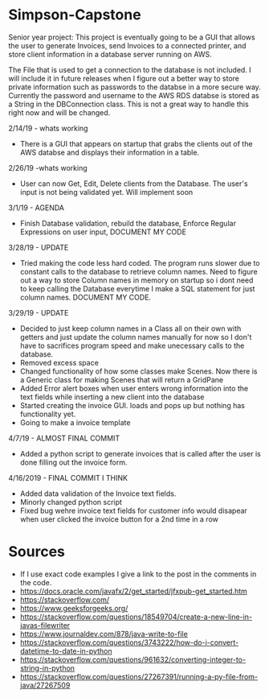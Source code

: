 # Simpson-Capstone
Senior year project:
  This project is eventually going to be a GUI that allows the user to generate Invoices, send Invoices to a connected printer, and store client information in a database server running on AWS.

The File that is used to get a connection to the database is not included. I will include it in future releases when I figure out a better way to store private information such as passwords to the databse in a more secure way. Currently the password and username to the AWS RDS databse is stored as a String in the DBConnection class. This is not a great way to handle this right now and will be changed.

2/14/19 - whats working
- There is a GUI that appears on startup that grabs the clients out of the AWS databse and displays their information in a table. 

2/26/19 -whats working
- User can now Get, Edit, Delete clients from the Database. The user's input is not being validated yet. Will implement soon

3/1/19 - AGENDA
- Finish Database validation, rebuild the database, Enforce Regular Expressions on user input, DOCUMENT MY CODE

3/28/19 - UPDATE
- Tried making the code less hard coded. The program runs slower due to constant calls to the database to retrieve column names. Need to figure out a way to store Column names in memory on startup so i dont need to keep calling the Database everytime I make a SQL statement for just column names. DOCUMENT MY CODE.

3/29/19 - UPDATE
- Decided to just keep column names in a Class all on their own with getters and just update the column names manually for now so I don't have to sacrifices program speed and make unecessary calls to the database.
- Removed excess space
- Changed functionality of how some classes make Scenes. Now there is a Generic class for making Scenes that will return a GridPane
- Added Error alert boxes when user enters wrong information into the text fields while inserting a new client into the database
- Started creating the invoice GUI. loads and pops up but nothing has functionality yet.
- Going to make a invoice template

4/7/19 - ALMOST FINAL COMMIT

- Added a python script to generate invoices that is called after the user is done filling out the invoice form.

4/16/2019 - FINAL COMMIT I THINK

- Added data validation of the Invoice text fields.
- Minorly changed python script
- Fixed bug wehre invoice text fields for customer info would disapear when user clicked the invoice button for a 2nd time in a row


# Sources
- If I use exact code examples I give a link to the post in the comments in the code.
- https://docs.oracle.com/javafx/2/get_started/jfxpub-get_started.htm
- https://stackoverflow.com/
- https://www.geeksforgeeks.org/
- https://stackoverflow.com/questions/18549704/create-a-new-line-in-javas-filewriter
- https://www.journaldev.com/878/java-write-to-file
- https://stackoverflow.com/questions/3743222/how-do-i-convert-datetime-to-date-in-python
- https://stackoverflow.com/questions/961632/converting-integer-to-string-in-python
- https://stackoverflow.com/questions/27267391/running-a-py-file-from-java/27267509
